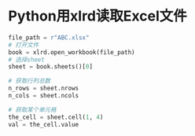 # Python用xlrd读取Excel文件

```python
file_path = r"ABC.xlsx"
# 打开文件
book = xlrd.open_workbook(file_path)
# 选择sheet
sheet = book.sheets()[0]

# 获取行列总数
n_rows = sheet.nrows
n_cols = sheet.ncols

# 获取某个单元格
the_cell = sheet.cell(1, 4)
val = the_cell.value
```
